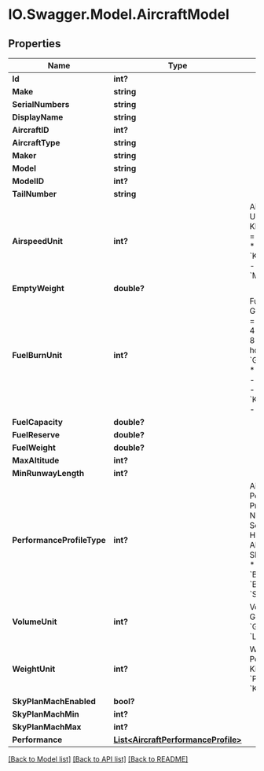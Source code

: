 # IO.Swagger.Model.AircraftModel
## Properties

Name | Type | Description | Notes
------------ | ------------- | ------------- | -------------
**Id** | **int?** |  | [optional] 
**Make** | **string** |  | [optional] 
**SerialNumbers** | **string** |  | [optional] 
**DisplayName** | **string** |  | [optional] 
**AircraftID** | **int?** |  | [optional] 
**AircraftType** | **string** |  | [optional] 
**Maker** | **string** |  | [optional] 
**Model** | **string** |  | [optional] 
**ModelID** | **int?** |  | [optional] 
**TailNumber** | **string** |  | [optional] 
**AirspeedUnit** | **int?** | Airspeed units:             0 &#x3D; Unspecified             4 &#x3D; KMH             8 &#x3D; Knots             16 &#x3D; MPH             32 &#x3D; Mach    * &#x60;Unspecified&#x60; -   * &#x60;KMH&#x60; -   * &#x60;Knots&#x60; -   * &#x60;MPH&#x60; -   * &#x60;Mach&#x60; -    | [optional] 
**EmptyWeight** | **double?** |  | [optional] 
**FuelBurnUnit** | **int?** | Fuel burn units:             1 &#x3D; Gallons per hour             2 &#x3D; Pounds per hour             4 &#x3D; Liters per hour             8 &#x3D; Kilograms per hour    * &#x60;GallonsPerHour&#x60; -   * &#x60;PoundsPerHour&#x60; -   * &#x60;LitersPerHour&#x60; -   * &#x60;KilogramsPerHour&#x60; -    | [optional] 
**FuelCapacity** | **double?** |  | [optional] 
**FuelReserve** | **double?** |  | [optional] 
**FuelWeight** | **double?** |  | [optional] 
**MaxAltitude** | **int?** |  | [optional] 
**MinRunwayLength** | **int?** |  | [optional] 
**PerformanceProfileType** | **int?** | Aircraft Performance Profile Types:             0 &#x3D; None             1 &#x3D; By Segment             2 &#x3D; By Hour             4 &#x3D; By Altitude             8 &#x3D; SkyPlan    * &#x60;None&#x60; -   * &#x60;BySegment&#x60; -   * &#x60;ByHour&#x60; -   * &#x60;ByAltitude&#x60; -   * &#x60;SkyPlan&#x60; -    | [optional] 
**VolumeUnit** | **int?** | Volume units:             0 &#x3D; Gallons             1 &#x3D; Liters    * &#x60;Gallons&#x60; -   * &#x60;Liters&#x60; -    | [optional] 
**WeightUnit** | **int?** | Weight units:             0 &#x3D; Pounds             1 &#x3D; Kilograms    * &#x60;Pounds&#x60; -   * &#x60;Kilograms&#x60; -    | [optional] 
**SkyPlanMachEnabled** | **bool?** |  | [optional] 
**SkyPlanMachMin** | **int?** |  | [optional] 
**SkyPlanMachMax** | **int?** |  | [optional] 
**Performance** | [**List&lt;AircraftPerformanceProfile&gt;**](AircraftPerformanceProfile.md) |  | [optional] 

[[Back to Model list]](../README.md#documentation-for-models) [[Back to API list]](../README.md#documentation-for-api-endpoints) [[Back to README]](../README.md)

